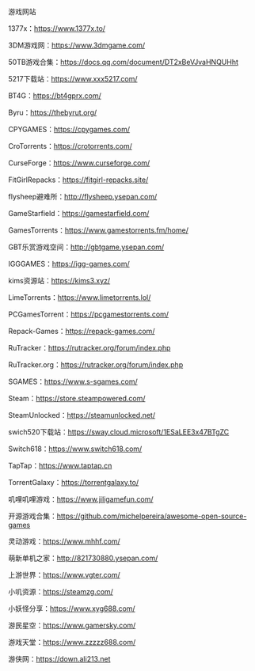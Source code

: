 游戏网站

1377x：https://www.1377x.to/	

3DM游戏网：https://www.3dmgame.com/	

50TB游戏合集：https://docs.qq.com/document/DT2xBeVJvaHNQUHht	

5217下载站：https://www.xxx5217.com/	

BT4G：https://bt4gprx.com/	

Byru：https://thebyrut.org/	

CPYGAMES：https://cpygames.com/	

CroTorrents：https://crotorrents.com/	

CurseForge：https://www.curseforge.com/

FitGirlRepacks：https://fitgirl-repacks.site/	

flysheep避难所：http://flysheep.ysepan.com/	

GameStarfield：https://gamestarfield.com/

GamesTorrents：https://www.gamestorrents.fm/home/

GBT乐赏游戏空间：http://gbtgame.ysepan.com/

IGGGAMES：https://igg-games.com/

kims资源站：https://kims3.xyz/

LimeTorrents：https://www.limetorrents.lol/	

PCGamesTorrent：https://pcgamestorrents.com/	

Repack-Games：https://repack-games.com/	

RuTracker：https://rutracker.org/forum/index.php

RuTracker.org：https://rutracker.org/forum/index.php	

SGAMES：https://www.s-sgames.com/

Steam：https://store.steampowered.com/	

SteamUnlocked：https://steamunlocked.net/

swich520下载站：https://sway.cloud.microsoft/1ESaLEE3x47BTgZC

Switch618：https://www.switch618.com/	

TapTap：https://www.taptap.cn	

TorrentGalaxy：https://torrentgalaxy.to/	

叽哩叽哩游戏：https://www.jiligamefun.com/	

开源游戏合集：https://github.com/michelpereira/awesome-open-source-games

灵动游戏：https://www.mhhf.com/	

萌新单机之家：http://821730880.ysepan.com/	

上游世界：https://www.vgter.com/	

小叽资源：https://steamzg.com/

小妖怪分享：https://www.xyg688.com/

游民星空：https://www.gamersky.com/	

游戏天堂：https://www.zzzzz688.com/	

游侠网：https://down.ali213.net	

